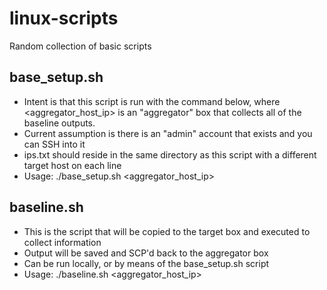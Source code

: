# linux-scripts
Random collection of basic scripts

## base_setup.sh
- Intent is that this script is run with the command below, where <aggregator_host_ip> is an "aggregator" box that collects all of the baseline outputs.
- Current assumption is there is an "admin" account that exists and you can SSH into it
- ips.txt should reside in the same directory as this script with a different target host on each line
- Usage: ./base_setup.sh <aggregator_host_ip>

## baseline.sh
- This is the script that will be copied to the target box and executed to collect information
- Output will be saved and SCP'd back to the aggregator box
- Can be run locally, or by means of the base_setup.sh script
- Usage: ./baseline.sh <aggregator_host_ip>
